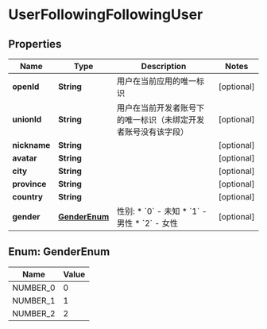 # UserFollowingFollowingUser

## Properties
Name | Type | Description | Notes
------------ | ------------- | ------------- | -------------
**openId** | **String** | 用户在当前应用的唯一标识 |  [optional]
**unionId** | **String** | 用户在当前开发者账号下的唯一标识（未绑定开发者账号没有该字段） |  [optional]
**nickname** | **String** |  |  [optional]
**avatar** | **String** |  |  [optional]
**city** | **String** |  |  [optional]
**province** | **String** |  |  [optional]
**country** | **String** |  |  [optional]
**gender** | [**GenderEnum**](#GenderEnum) | 性别:   * &#x60;0&#x60; - 未知   * &#x60;1&#x60; - 男性   * &#x60;2&#x60; - 女性  |  [optional]

<a name="GenderEnum"></a>
## Enum: GenderEnum
Name | Value
---- | -----
NUMBER_0 | 0
NUMBER_1 | 1
NUMBER_2 | 2
